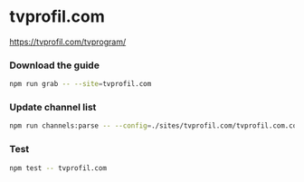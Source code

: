 # tvprofil.com

https://tvprofil.com/tvprogram/

### Download the guide

```sh
npm run grab -- --site=tvprofil.com
```

### Update channel list

```sh
npm run channels:parse -- --config=./sites/tvprofil.com/tvprofil.com.config.js --output=./sites/tvprofil.com/tvprofil.com.channels.xml
```

### Test

```sh
npm test -- tvprofil.com
```
